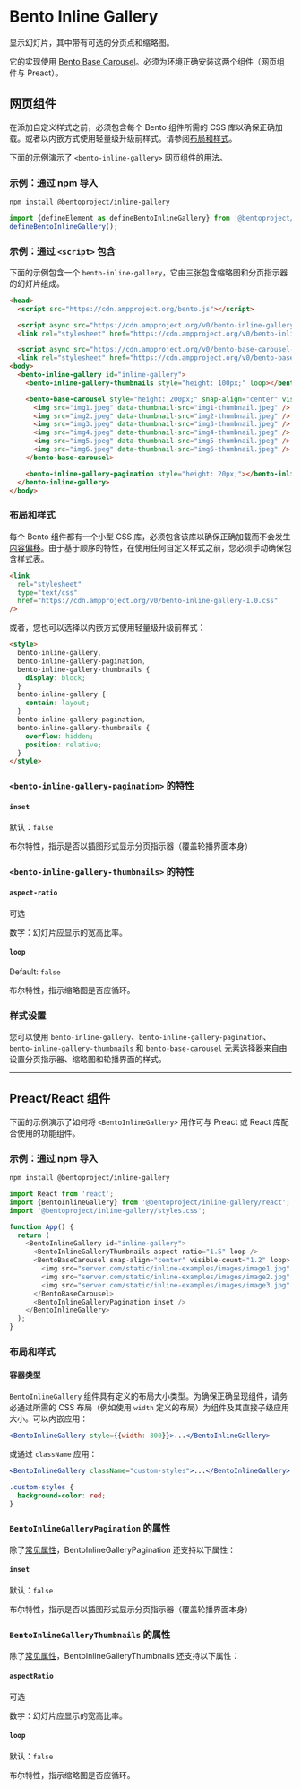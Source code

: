 # Bento Inline Gallery

显示幻灯片，其中带有可选的分页点和缩略图。

它的实现使用 [Bento Base Carousel](https://www.npmjs.com/package/@bentoproject/base-carousel)。必须为环境正确安装这两个组件（网页组件与 Preact）。

## 网页组件

在添加自定义样式之前，必须包含每个 Bento 组件所需的 CSS 库以确保正确加载。或者以内嵌方式使用轻量级升级前样式。请参阅[布局和样式](#layout-and-style)。

下面的示例演示了 `<bento-inline-gallery>` 网页组件的用法。

### 示例：通过 npm 导入

```sh
npm install @bentoproject/inline-gallery
```

```javascript
import {defineElement as defineBentoInlineGallery} from '@bentoproject/inline-gallery';
defineBentoInlineGallery();
```

### 示例：通过 `<script>` 包含

下面的示例包含一个 `bento-inline-gallery`，它由三张包含缩略图和分页指示器的幻灯片组成。

```html
<head>
  <script src="https://cdn.ampproject.org/bento.js"></script>

  <script async src="https://cdn.ampproject.org/v0/bento-inline-gallery-1.0.js"></script>
  <link rel="stylesheet" href="https://cdn.ampproject.org/v0/bento-inline-gallery-1.0.css">

  <script async src="https://cdn.ampproject.org/v0/bento-base-carousel-1.0.js"></script>
  <link rel="stylesheet" href="https://cdn.ampproject.org/v0/bento-base-carousel-1.0.css">
<body>
  <bento-inline-gallery id="inline-gallery">
    <bento-inline-gallery-thumbnails style="height: 100px;" loop></bento-inline-gallery-thumbnails>

    <bento-base-carousel style="height: 200px;" snap-align="center" visible-count="3" loop>
      <img src="img1.jpeg" data-thumbnail-src="img1-thumbnail.jpeg" />
      <img src="img2.jpeg" data-thumbnail-src="img2-thumbnail.jpeg" />
      <img src="img3.jpeg" data-thumbnail-src="img3-thumbnail.jpeg" />
      <img src="img4.jpeg" data-thumbnail-src="img4-thumbnail.jpeg" />
      <img src="img5.jpeg" data-thumbnail-src="img5-thumbnail.jpeg" />
      <img src="img6.jpeg" data-thumbnail-src="img6-thumbnail.jpeg" />
    </bento-base-carousel>

    <bento-inline-gallery-pagination style="height: 20px;"></bento-inline-gallery-pagination>
  </bento-inline-gallery>
</body>
```

### 布局和样式

每个 Bento 组件都有一个小型 CSS 库，必须包含该库以确保正确加载而不会发生[内容偏移](https://web.dev/cls/)。由于基于顺序的特性，在使用任何自定义样式之前，您必须手动确保包含样式表。

```html
<link
  rel="stylesheet"
  type="text/css"
  href="https://cdn.ampproject.org/v0/bento-inline-gallery-1.0.css"
/>
```

或者，您也可以选择以内嵌方式使用轻量级升级前样式：

```html
<style>
  bento-inline-gallery,
  bento-inline-gallery-pagination,
  bento-inline-gallery-thumbnails {
    display: block;
  }
  bento-inline-gallery {
    contain: layout;
  }
  bento-inline-gallery-pagination,
  bento-inline-gallery-thumbnails {
    overflow: hidden;
    position: relative;
  }
</style>
```

### `<bento-inline-gallery-pagination>` 的特性

#### `inset`

默认：`false`

布尔特性，指示是否以插图形式显示分页指示器（覆盖轮播界面本身）

### `<bento-inline-gallery-thumbnails>` 的特性

#### `aspect-ratio`

可选

数字：幻灯片应显示的宽高比率。

#### `loop`

Default: `false`

布尔特性，指示缩略图是否应循环。

### 样式设置

您可以使用 `bento-inline-gallery`、`bento-inline-gallery-pagination`、`bento-inline-gallery-thumbnails` 和 `bento-base-carousel` 元素选择器来自由设置分页指示器、缩略图和轮播界面的样式。

---

## Preact/React 组件

下面的示例演示了如何将 `<BentoInlineGallery>` 用作可与 Preact 或 React 库配合使用的功能组件。

### 示例：通过 npm 导入

```sh
npm install @bentoproject/inline-gallery
```

```javascript
import React from 'react';
import {BentoInlineGallery} from '@bentoproject/inline-gallery/react';
import '@bentoproject/inline-gallery/styles.css';

function App() {
  return (
    <BentoInlineGallery id="inline-gallery">
      <BentoInlineGalleryThumbnails aspect-ratio="1.5" loop />
      <BentoBaseCarousel snap-align="center" visible-count="1.2" loop>
        <img src="server.com/static/inline-examples/images/image1.jpg" />
        <img src="server.com/static/inline-examples/images/image2.jpg" />
        <img src="server.com/static/inline-examples/images/image3.jpg" />
      </BentoBaseCarousel>
      <BentoInlineGalleryPagination inset />
    </BentoInlineGallery>
  );
}
```

### 布局和样式

#### 容器类型

`BentoInlineGallery` 组件具有定义的布局大小类型。为确保正确呈现组件，请务必通过所需的 CSS 布局（例如使用 `width` 定义的布局）为组件及其直接子级应用大小。可以内嵌应用：

```jsx
<BentoInlineGallery style={{width: 300}}>...</BentoInlineGallery>
```

或通过 `className` 应用：

```jsx
<BentoInlineGallery className="custom-styles">...</BentoInlineGallery>
```

```css
.custom-styles {
  background-color: red;
}
```

<!-- TODO(wg-bento): This section was empty, fix it.
### Props for `BentoInlineGallery`
-->

### `BentoInlineGalleryPagination` 的属性

除了[常见属性](../../../docs/spec/bento-common-props.md)，BentoInlineGalleryPagination 还支持以下属性：

#### `inset`

默认：`false`

布尔特性，指示是否以插图形式显示分页指示器（覆盖轮播界面本身）

### `BentoInlineGalleryThumbnails` 的属性

除了[常见属性](../../../docs/spec/bento-common-props.md)，BentoInlineGalleryThumbnails 还支持以下属性：

#### `aspectRatio`

可选

数字：幻灯片应显示的宽高比率。

#### `loop`

默认：`false`

布尔特性，指示缩略图是否应循环。
